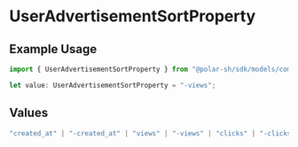 # UserAdvertisementSortProperty

## Example Usage

```typescript
import { UserAdvertisementSortProperty } from "@polar-sh/sdk/models/components";

let value: UserAdvertisementSortProperty = "-views";
```

## Values

```typescript
"created_at" | "-created_at" | "views" | "-views" | "clicks" | "-clicks"
```